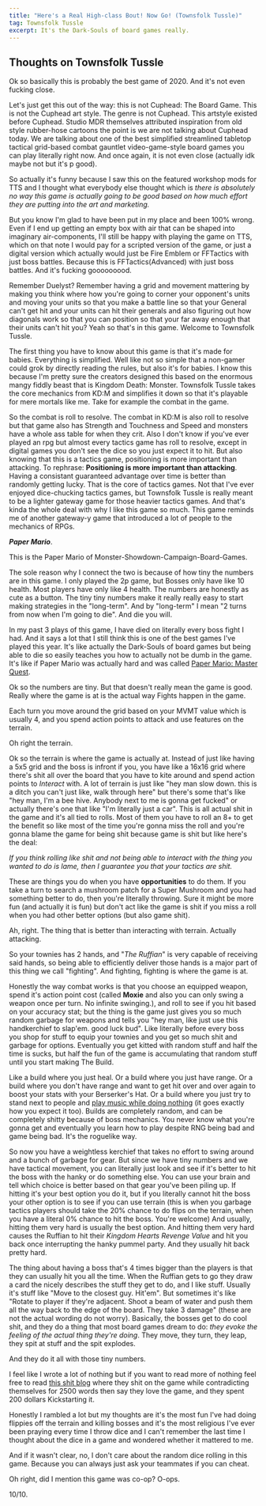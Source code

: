 ```yaml
---
title: "Here's a Real High-class Bout! Now Go! (Townsfolk Tussle)"
tag: Townsfolk Tussle
excerpt: It's the Dark-Souls of board games really.
---
```


## Thoughts on Townsfolk Tussle

Ok so basically this is probably the best game of 2020. And it's not even fucking close.

Let's just get this out of the way: this is not Cuphead: The Board Game. This is not the Cuphead art style. The genre is not Cuphead. This artstyle existed before Cuphead. Studio MDR themselves attributed inspiration from old style rubber-hose cartoons the point is we are not talking about Cuphead today. We are talking about one of the best simplified streamlined tabletop tactical grid-based combat gauntlet video-game-style board games you can play literally right now. And once again, it is not even close (actually idk maybe not but it's p good).

So actually it's funny because I saw this on the featured workshop mods for TTS and I thought what everybody else thought which is *there is absolutely no way this game is actually going to be good based on how much effort they are putting into the art and marketing.* 

But you know I'm glad to have been put in my place and been 100% wrong. Even if I end up getting an empty box with air that can be shaped into imaginary air-components, I'll still be happy with playing the game on TTS, which on that note I would pay for a scripted version of the game, or just a digital version which actually would just be Fire Emblem or FFTactics with just boss battles. Because this is FFTactics(Advanced) with just boss battles. And it's fucking gooooooood.

Remember Duelyst? Remember having a grid and movement mattering by making you think where how you're going to corner your opponent's units and moving your units so that you make a battle line so that your General can't get hit and your units can hit their generals and also figuring out how diagonals work so that you can position so that your far away enough that their units can't hit you? Yeah so that's in this game. Welcome to Townsfolk Tussle.

The first thing you have to know about this game is that it's made for babies. Everything is simplified. Well like not so simple that a non-gamer could grok by directly reading the rules, but also it's for babies. I know this because I'm pretty sure the creators designed this based on the enormous mangy fiddly beast that is Kingdom Death: Monster. Townsfolk Tussle takes the core mechanics from KD:M and simplifies it down so that it's playable for mere mortals like me. Take for example the combat in the game.

So the combat is roll to resolve. The combat in KD:M is also roll to resolve but that game also has Strength and Touchness and Speed and monsters have a whole ass table for when they crit. Also I don't know if you've ever played an rpg but almost every tactics game has roll to resolve, except in digital games you don't see the dice so you just expect it to hit. But also knowing that this is a tactics game, positioning is more important than attacking. To rephrase: **Positioning is more important than attacking**. Having a consistant guaranteed advantage over time is better than randomly getting lucky. That is the core of tactics games. Not that I've ever enjoyed dice-chucking tactics games, but Townsfolk Tussle is really meant to be a lighter gateway game for those heavier tactics games. And that's kinda the whole deal with why I like this game so much. This game reminds me of another gateway-y game that introduced a lot of people to the mechanics of RPGs. 

***Paper Mario***. 

This is the Paper Mario of Monster-Showdown-Campaign-Board-Games.

The sole reason why I connect the two is because of how tiny the numbers are in this game. I only played the 2p game, but Bosses only have like 10 health. Most players have only like 4 health. The numbers are honestly as cute as a button. The tiny tiny numbers make it really really easy to start making strategies in the "long-term". And by "long-term" I mean "2 turns from now when I'm going to die". And die you will.

In my past 3 plays of this game, I have died on literally every boss fight I had. And it says a lot that I still think this is one of the best games I've played this year. It's like actually the Dark-Souls of board games but being able to die so easily teaches you how to actually not be dumb in the game. It's like if Paper Mario was actually hard and was called [Paper Mario: Master Quest](https://github.com/Brotenko/PMMasterQuest  ). 

Ok so the numbers are tiny. But that doesn't really mean the game is good. Really where the game is at is the actual way Fights happen in the game. 

Each turn you move around the grid based on your MVMT value which is usually 4, and you spend action points to attack and use features on the terrain.

Oh right the terrain.

Ok so the terrain is where the game is actually at. Instead of just like having a 5x5 grid and the boss is infront if you, you have like a 16x16 grid where there's shit all over the board that you have to kite around and spend action points to *Interact* with. A lot of terrain is just like "hey man slow down. this is a ditch you can't just like, walk through here" but there's some that's like "hey man, I'm a bee hive. Anybody next to me is gonna get fucked" or actually there's one that like "I'm literally just a car". This is all actual shit in the game and it's all tied to rolls. Most of them you have to roll an 8+ to get the benefit so like most of the time you're gonna miss the roll and you're gonna blame the game for being shit because game is shit but like here's the deal:

*If you think rolling like shit and not being able to interact with the thing you wanted to do is lame, then I guarantee you that your tactics are shit.*

These are things you do when you have **opportunities** to do them. If you take a turn to search a mushroom patch for a Super Mushroom and you had something better to do, then you're literally throwing. Sure it might be more fun (and actually it is fun) but don't act like the game is shit if you miss a roll when you had other better options (but also game shit). 

Ah, right. The thing that is better than interacting with terrain. Actually attacking.

So your townies has 2 hands, and "*The Ruffian*" is very capable of receiving said hands, so being able to efficiently deliver those hands is a major part of this thing we call "fighting". And fighting, fighting is where the game is at. 

Honestly the way combat works is that you choose an equipped weapon, spend it's action point cost (called **Moxie** and also you can only swing a weapon once per turn. No infinite swinging.), and roll to see if you hit based on your accuracy stat; but the thing is the game just gives you so much random garbage for weapons and tells you "hey man, like just use this handkerchief to slap'em. good luck bud". Like literally before every boss you shop for stuff to equip your townies and you get so much shit and garbage for options. Eventually you get kitted with random stuff and half the time is sucks, but half the fun of the game is accumulating that random stuff until you start making The Build.

Like a build where you just heal. Or a build where you just have range. Or a build where you don't have range and want to get hit over and over again to boost your stats with your Berserker's Hat. Or a build where you just try to stand next to people and [play music while doing nothing](https://www.youtube.com/watch?v=l8BxKvG90EE) (it goes exactly how you expect it too). Builds are completely random, and can be completely shitty because of boss mechanics. You never know what you're gonna get and eventually you learn how to play despite RNG being bad and game being bad. It's the roguelike way.

So now you have a weightless kerchief that takes no effort to swing around and a bunch of garbage for gear. But since we have tiny numbers and we have tactical movement, you can literally just look and see if it's better to hit the boss with the hanky or do something else. You can use your brain and tell which choice is better based on that gear you've been piling up. If hitting it's your best option you do it, but if you literally cannot hit the boss your other option is to see if you can use terrain (this is when you garbage tactics players should take the 20% chance to do flips on the terrain, when you have a literal 0% chance to hit the boss. You're welcome) And usually, hitting them very hard is usually the best option. And hitting them very hard causes the Ruffian to hit their *Kingdom Hearts Revenge Value* and hit you back once interrupting the hanky pummel party. And they usually hit back pretty hard.

The thing about having a boss that's 4 times bigger than the players is that they can usually hit you all the time. When the Ruffian gets to go they draw a card the nicely describes the stuff they get to do, and I like stuff. Usually it's stuff like "Move to the closest guy. Hit'em". But sometimes it's like "Rotate to player if they're adjacent. Shoot a beam of water and push them all the way back to the edge of the board. They take 3 damage" (these are not the actual wording do not worry). Basically, the bosses get to do cool shit, and they do a thing that most board games dream to do: *they evoke the feeling of the actual thing they're doing*. They move, they turn, they leap, they spit at stuff and the spit explodes. 

And they do it all with those tiny numbers.

I feel like I wrote a lot of nothing but if you want to read more of nothing feel free to read [this shit blog](https://boardgamegeek.com/thread/2526001/my-thoughts-townsfolk-tussle) where they shit on the game while contradicting themselves for 2500 words then say they love the game, and they spent 200 dollars Kickstarting it.

Honestly I rambled a lot but my thoughts are it's the most fun I've had doing flippies off the terrain and killing bosses and it's the most religious I've ever been praying every time I throw dice and I can't remember the last time I thought about the dice in a game and wondered whether it mattered to me. 

And if it wasn't clear, no, I don't care about the random dice rolling in this game. Because you can always just ask your teammates if you can cheat. 

Oh right, did I mention this game was co-op? O-ops.

10/10.